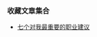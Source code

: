 ### 收藏文章集合


* <a href= "http://www.ruanyifeng.com/blog/2015/09/career-advice.html">七个对我最重要的职业建议</a>